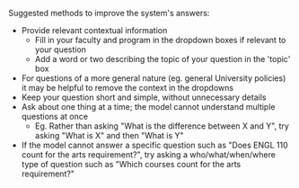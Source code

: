 Suggested methods to improve the system's answers:
- Provide relevant contextual information
  - Fill in your faculty and program in the dropdown boxes if relevant to your question
  - Add a word or two describing the topic of your question in the 'topic' box
- For questions of a more general nature (eg. general University policies) it may be helpful to remove the context in the dropdowns
- Keep your question short and simple, without unnecessary details
- Ask about one thing at a time; the model cannot understand multiple questions at once
  - Eg. Rather than asking "What is the difference between X and Y", try asking "What is X" and then "What is Y"
- If the model cannot answer a specific question such as "Does ENGL 110 count for the arts requirement?", try asking a who/what/when/where type of question such as "Which courses count for the arts requirement?"